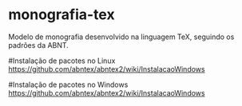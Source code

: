 # monografia-tex
Modelo de monografia desenvolvido na linguagem TeX, seguindo os padrões da ABNT.


#Instalação de pacotes no Linux
https://github.com/abntex/abntex2/wiki/InstalacaoWindows

#Instalação de pacotes no Windows
https://github.com/abntex/abntex2/wiki/InstalacaoWindows
